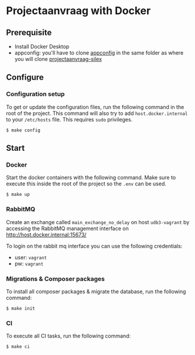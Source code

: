 # Projectaanvraag with Docker

## Prerequisite
- Install Docker Desktop
- appconfig: you'll have to clone [appconfig](https://github.com/cultuurnet/appconfig) in the same folder as where you will clone [projectaanvraag-silex](https://github.com/cultuurnet/projectaanvraag-silex)

## Configure

### Configuration setup
To get or update the configuration files, run the following command in the root of the project.
This command will also try to add `host.docker.internal` to your `/etc/hosts` file. This requires `sudo` privileges.
```
$ make config
```

## Start

### Docker

Start the docker containers with the following command. Make sure to execute this inside the root of the project so the `.env` can be used.
```
$ make up
```

### RabbitMQ

Create an exchange called `main_exchange_no_delay` on host `udb3-vagrant` by accessing the RabbitMQ management interface on http://host.docker.internal:15673/ 

To login on the rabbit mq interface you can use the following credentials:
- user: `vagrant`
- pw: `vagrant`

### Migrations & Composer packages

To install all composer packages & migrate the database, run the following command:
```
$ make init
```

### CI

To execute all CI tasks, run the following command:
```
$ make ci
```
